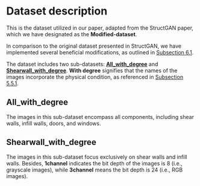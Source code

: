 # Dataset description
This is the dataset utilized in our paper, adapted from the StructGAN paper, which we have designated as the **Modified-dataset**.  

In comparison to the original dataset presented in StructGAN, we have implemented several beneficial modifications, as outlined in [Subsection 6.1](https://arxiv.org/abs/2311.04052).  

The dataset includes two sub-datasets: [**All_with_degree**](https://github.com/hzlbbfrog/Generative-BIM/edit/main/Dataset/README.md#all_with_degree) and [**Shearwall_with_degree**](https://github.com/hzlbbfrog/Generative-BIM/edit/main/Dataset/README.md#shearwall_with_degree). **With degree** signifies that the names of the images incorporate the physical condition, as referenced in [Subsection 5.5.1](https://arxiv.org/abs/2311.04052).

## All_with_degree
The images in this sub-dataset encompass all components, including shear walls, infill walls, doors, and windows. 

## Shearwall_with_degree
The images in this sub-dataset focus exclusively on shear walls and infill walls.
Besides, **1channel** indicates the bit depth of the images is 8 (i.e., grayscale images), while **3channel** means the bit depth is 24 (i.e., RGB images).
